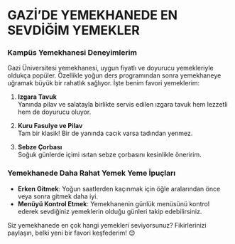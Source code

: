 # GAZİ’DE YEMEKHANEDE EN SEVDİĞİM YEMEKLER

### Kampüs Yemekhanesi Deneyimlerim

Gazi Üniversitesi yemekhanesi, uygun fiyatlı ve doyurucu yemekleriyle oldukça popüler. Özellikle yoğun ders programından sonra yemekhaneye uğramak büyük bir rahatlık sağlıyor. İşte benim favori yemeklerim:

1. **Izgara Tavuk**  
   Yanında pilav ve salatayla birlikte servis edilen ızgara tavuk hem lezzetli hem de doyurucu oluyor.

2. **Kuru Fasulye ve Pilav**  
   Tam bir klasik! Bir de yanında cacık varsa tadından yenmez.

3. **Sebze Çorbası**  
   Soğuk günlerde içimi ısıtan sebze çorbasını kesinlikle öneririm.

### Yemekhanede Daha Rahat Yemek Yeme İpuçları

-   **Erken Gitmek**: Yoğun saatlerden kaçınmak için öğle aralarından önce veya sonra gitmek daha iyi.
-   **Menüyü Kontrol Etmek**: Yemekhanenin günlük menüsünü kontrol ederek sevdiğiniz yemeklerin olduğu günleri takip edebilirsiniz.

Siz yemekhanede en çok hangi yemekleri seviyorsunuz? Fikirlerinizi paylaşın, belki yeni bir favori keşfederim! 😊
